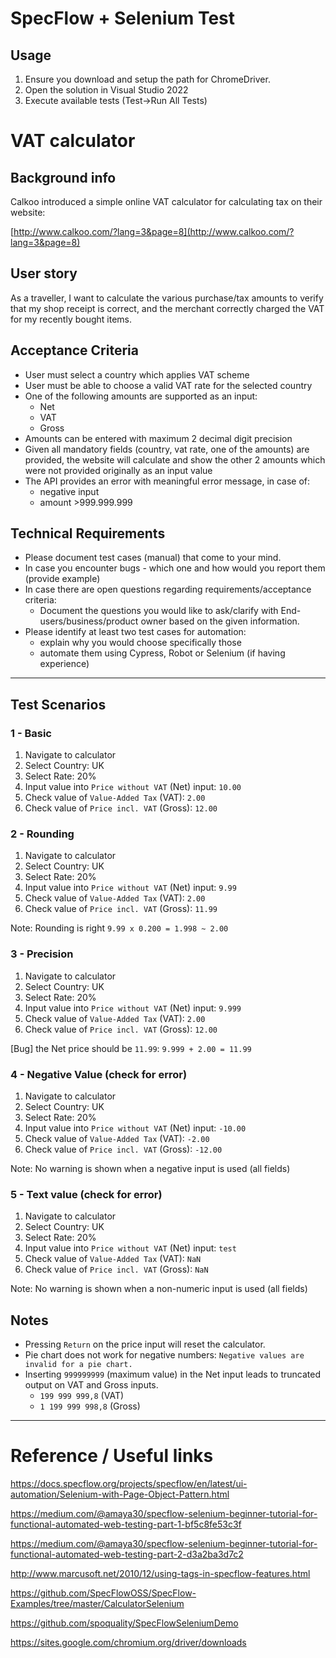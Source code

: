 # SpecFlow + Selenium Test

## Usage

1. Ensure you download and setup the path for ChromeDriver.
1. Open the solution in Visual Studio 2022
2. Execute available tests (Test->Run All Tests)

# VAT calculator

## Background info
Calkoo introduced a simple online VAT calculator for calculating tax on their website:

[http://www.calkoo.com/?lang=3&page=8](http://www.calkoo.com/?lang=3&page=8)

## User story
As a traveller, I want to calculate the various purchase/tax amounts to verify that my shop 
receipt is correct, and the merchant correctly charged the VAT for my recently bought items.


## Acceptance Criteria
- User must select a country which applies VAT scheme
- User must be able to choose a valid VAT rate for the selected country
- One of the following amounts are supported as an input:
	- Net
	- VAT
	- Gross
- Amounts can be entered with maximum 2 decimal digit precision
- Given all mandatory fields (country, vat rate, one of the amounts) are provided, 
the website will calculate and show the other 2 amounts which were not 
provided originally as an input value
- The API provides an error with meaningful error message, in case of:
	- negative input
	- amount >999.999.999

## Technical Requirements
- Please document test cases (manual) that come to your mind.
- In case you encounter bugs - which one and how would you report them (provide example)
- In case there are open questions regarding requirements/acceptance criteria:
	- Document the questions you would like to ask/clarify with End-users/business/product owner based on the given information.
- Please identify at least two test cases for automation:
	- explain why you would choose specifically those
	- automate them using Cypress, Robot or Selenium (if having experience)

---

## Test Scenarios

### 1 - Basic

1. Navigate to calculator
2. Select Country: UK
3. Select Rate: 20%
4. Input value into `Price without VAT` (Net) input: `10.00`
5. Check value of `Value-Added Tax` (VAT): `2.00`
6. Check value of `Price incl. VAT` (Gross): `12.00`

### 2 - Rounding

1. Navigate to calculator
2. Select Country: UK
3. Select Rate: 20%
4. Input value into `Price without VAT` (Net) input: `9.99`
5. Check value of `Value-Added Tax` (VAT): `2.00`
6. Check value of `Price incl. VAT` (Gross): `11.99`

Note: Rounding is right `9.99 x 0.200 = 1.998 ~ 2.00`

### 3 - Precision

1. Navigate to calculator
2. Select Country: UK
3. Select Rate: 20%
4. Input value into `Price without VAT` (Net) input: `9.999`
5. Check value of `Value-Added Tax` (VAT): `2.00`
6. Check value of `Price incl. VAT` (Gross): `12.00`

[Bug] the Net price should be `11.99`: `9.999 + 2.00 = 11.99`

### 4 - Negative Value (check for error)

1. Navigate to calculator
2. Select Country: UK
3. Select Rate: 20%
4. Input value into `Price without VAT` (Net) input: `-10.00`
5. Check value of `Value-Added Tax` (VAT): `-2.00`
6. Check value of `Price incl. VAT` (Gross): `-12.00`

Note: No warning is shown when a negative input is used (all fields)


### 5 - Text value (check for error)

1. Navigate to calculator
2. Select Country: UK
3. Select Rate: 20%
4. Input value into `Price without VAT` (Net) input: `test`
5. Check value of `Value-Added Tax` (VAT): `NaN`
6. Check value of `Price incl. VAT` (Gross): `NaN`

Note: No warning is shown when a non-numeric input is used (all fields)


## Notes

- Pressing `Return` on the price input will reset the calculator.
- Pie chart does not work for negative numbers: `Negative values are invalid for a pie chart.`
- Inserting `999999999` (maximum value) in the Net input leads to truncated output on VAT and Gross inputs.
	- `199 999 999,8` (VAT)
	- `1 199 999 998,8` (Gross)


---

# Reference / Useful links

https://docs.specflow.org/projects/specflow/en/latest/ui-automation/Selenium-with-Page-Object-Pattern.html

https://medium.com/@amaya30/specflow-selenium-beginner-tutorial-for-functional-automated-web-testing-part-1-bf5c8fe53c3f

https://medium.com/@amaya30/specflow-selenium-beginner-tutorial-for-functional-automated-web-testing-part-2-d3a2ba3d7c2

http://www.marcusoft.net/2010/12/using-tags-in-specflow-features.html

https://github.com/SpecFlowOSS/SpecFlow-Examples/tree/master/CalculatorSelenium

https://github.com/spoquality/SpecFlowSeleniumDemo

https://sites.google.com/chromium.org/driver/downloads
